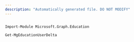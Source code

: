 ```yaml
---
description: "Automatically generated file. DO NOT MODIFY"
---
```


```powershellv1

Import-Module Microsoft.Graph.Education

Get-MgEducationUserDelta

```
